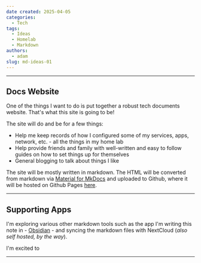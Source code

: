 ```yaml
---
date created: 2025-04-05
categories:
  - Tech
tags:
  - Ideas
  - Homelab
  - Markdown
authors:
  - adam
slug: md-ideas-01
---
```


-----------------
## Docs Website

One of the things I want to do is put together a robust tech documents website.  That's what this site is going to be!

<!-- more -->

The site will do and be for a few things: 

* Help me keep records of how I configured some of my services, apps, network, etc. - all the things in my home lab
* Help provide friends and family with well-written and easy to follow guides on how to set things up for themselves
* General blogging to talk about things I like

The site will be mostly written in markdown.  The HTML will be converted from markdown via [Material for MkDocs](https://squidfunk.github.io/mkdocs-material/) and uploaded to Github, where it will be hosted on Github Pages [here](https://adam.eisan.us).

-----------------
## Supporting Apps
I'm exploring various other markdown tools such as the app I'm writing this note in - [Obsidian](https://obsidian.md) - and syncing the markdown files with NextCloud (<i>also self hosted, by the way</i>).  

I'm excited to 

-----------------